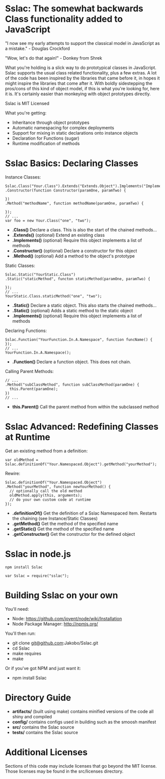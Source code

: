 # Sslac: The somewhat backwards Class functionality added to JavaScript

"I now see my early attempts to support the classical model in JavaScript as a mistake." - Douglas Crockford

"Wow, let's do that again!" - Donkey from Shrek

What you're holding is a slick way to do prototypical classes in JavaScript. Sslac supports the usual class related functionality, plus a few extras. A lot of the code has been inspired by the libraries that came before it, in hopes it might inspire the libraries that come after it. With boldly sidestepping the pros/cons of this kind of object model, if this is what you're looking for, here it is. It's certainly easier than monkeying with object prototypes directly.

Sslac is MIT Licensed

What you're getting:

* Inheritance through object prototypes
* Automatic namespacing for complex deployments
* Support for mixing in static declarations onto instance objects
* Declaration for Functions (sugar)
* Runtime modification of methods

# Sslac Basics: Declaring Classes

Instance Classes:

    Sslac.Class("Your.Class").Extends("Extends.Object").Implements("Implements.Object")
    .Constructor(function Constructor(paramOne, paramTwo) {
      
    })
    .Method("methodName", function methodName(paramOne, paramTwo) {
      
    });
    // ...
    var foo = new Your.Class("one", "two");

* **.Class()** Declare a class. This is also the start of the chained methods...
* **.Extends()** (optional) Extend an existing class
* **.Implements()** (optional) Require this object implements a list of methods
* **.Constructor()** (optional) Declare a constructor for this object
* **.Method()** (optional) Add a method to the object's prototype

Static Classes:

    Sslac.Static("YourStatic.Class")
    .Static("staticMethod", functon staticMethod(paramOne, paramTwo) {
      
    });
    // ...
    YourStatic.Class.staticMethod("one", "two");

* **.Static()** Declare a static object. This also starts the chained methods...
* **.Static()** (optional) Adds a static method to the static object
* **.Implements()** (optional) Require this object implements a list of methods

Declaring Functions:

    Sslac.Function("YourFunction.In.A.Namespace", function funcName() {
    });
    // ...
    YourFunction.In.A.Namespace();

* **.Function()** Declare a function object. This does not chain.

Calling Parent Methods:

    // ...
    .Method("subClassMethod", function subClassMethod(paramOne) {
      this.Parent(paramOne);
    })
    // ...

* **this.Parent()** Call the parent method from within the subclassed method

# Sslac Advanced: Redefining Classes at Runtime

Get an existing method from a definition:

    var oldMethod = Sslac.definitionOf("Your.Namespaced.Object").getMethod("yourMethod");

Rewire:

    Sslac.definitionOf("Your.Namespaced.Object")
    .Method("yourMethod", function newYourMethod() {
      // optionally call the old method
      oldMethod.apply(this, arguments);
      // do your own custom code at runtime
    });

* **.definitionOf()** Get the definition of a Sslac Namespaced Item. Restarts the chaining (see Instance/Static Classes)
* **.getMethod()** Get the method of the specified name
* **.getStatic()** Get the method of the specified name
* **.getConstructor()** Get the constructor for the defined object

# Sslac in node.js

    npm install Sslac

    var Sslac = require("sslac");

# Building Sslac on your own
You'll need:

* Node: https://github.com/joyent/node/wiki/Installation
* Node Package Manager: http://npmjs.org/

You'll then run:

* git clone git@github.com:Jakobo/Sslac.git
* cd Sslac
* make requires
* make

Or if you've got NPM and just want it:

* npm install Sslac

# Directory Guide

* **artifacts/** (built using make) contains minified versions of the code all shiny and compiled
* **config/** contains configs used in building such as the smoosh manifest
* **src/** contains the Sslac source
* **tests/** contains the Sslac source

# Additional Licenses
Sections of this code may include licenses that go beyond the MIT license. Those licenses may be found in the src/licenses directory.

